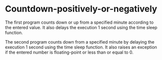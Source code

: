 # Countdown-positively-or-negatively

The first program counts down or up from a specified minute according to the entered value.
It also delays the execution 1 second using the time sleep function.

The second program counts down from a specified minute by delaying the execution 1 second using the time sleep function.
It also raises an exception if the entered number is floating-point or less than or equal to 0.
